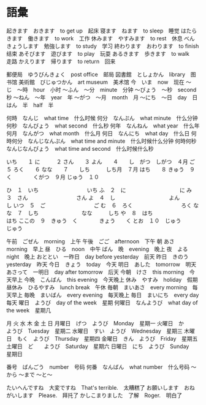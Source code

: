 # 語彙

起きます　おきます　to get up　起床
寝ます　ねます　to sleep　睡觉
はたらきます　働きます　to work　工作
休みます　やすみます　to rest　休息
べんきょうします　勉強します　to study　学习
終わります　おわります　to finish　结束
あそびます　遊びます　to play　玩耍
あるきます　歩きます　to walk　走路
かえります　帰ります　to return　回来

郵便局　ゆうびんきょく　post office　邮局
図書館　としょかん　library　图书馆
美術館　びじゅつかん　art museum　美术馆
今　いま　now　现在
〜じ　〜時　hour　小时
〜ふん　〜分　minute　分钟
〜びょう　〜秒　second　秒
〜ねん　〜年　year　年
〜がつ　〜月　month　月
〜にち　〜日　day　日
はん　半　half　半

何時　なんじ　what time　什么时候
何分　なんぷん　what minute　什么分钟
何秒　なんびょう　what second　什么秒
何年　なんねん　what year　什么年
何月　なんがつ　what month　什么月
何日　なんにち　what day　什么日
何時何分　なんじなんぷん　what time and minute　什么时候什么分钟
何時何秒　なんじなんびょう　what time and second　什么时候什么秒

いち　　１
に　　　２
さん　　３
よん　　４　　し　がつ　しがつ　４月
ご　　　５
ろく　　６
なな　　７　　しち　　　しち月　７月
はち　　８
きゅう　９　　く　　　　くがつ　９月
じゅう　１０

ひ　１　いち　　　　　　　　　いち
ふ　２　に　　　　　　　　　　に
み　３　さん　　　　　　　　　さん
よ　４　し　　　　　　　　　　よん　　　し
いつ　５　ご　　　　　　　　　ご
む　６　ろく　　　　　　　　　ろく
なな　７　しち　　　　　　　　なな　　　しち
や　８　はち　　　　　　　　　はち
ここの　９　きゅう　く　　　　きょう　　く
とお　１０　じゅう　　　　　　じゅう

午前　ごぜん　morning　上午
午後　ごご　afternoon　下午
朝 あさ　morning　早上
昼　ひる　noon　中午
ばん　晩　evening　晚上
夜　よる　night　晚上
おととい　一昨日　day before yesterday　前天
昨日　きのう　yesterday　昨天
今日　きょう　today　今天
明日　あした　tomorrow　明天
あさって　一明日　day after tomorrow　后天
今朝　けさ　this morning　今天早上
今晩　こんばん　this evening　今天晚上
休み　やすみ　holiday　假期
昼休み　ひるやすみ　lunch break　午休
毎朝　まいあさ　every morning　每天早上
毎晩　まいばん　every evening　每天晚上
毎日　まいにち　every day　每天
曜日　ようび　day of the week　星期
何曜日　なんようび　what day of the week　星期几

月 火 水 木 金 土 日
月曜日　げつ　ようび　Monday　星期一
火曜日　か　　ようび　Tuesday　星期二
水曜日　すい　ようび　Wednesday　星期三
木曜日　もく　ようび　Thursday　星期四
金曜日　きん　ようび　Friday　星期五
土曜日　ど　　ようび　Saturday　星期六
日曜日　にち　ようび　Sunday　星期日

番号　ばんごう　number　号码
何番　なんばん　what number　什么号码
〜から
〜まで
〜と〜

たいへんですね　大変ですね　That's terrible.　太糟糕了
お願いします　おねがいします　Please.　拜托了
かしこまりました　了解　Roger.　明白了
